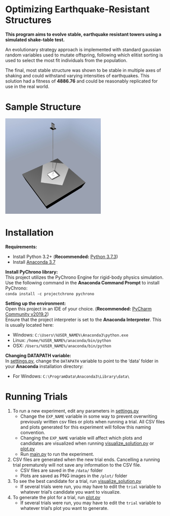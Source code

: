 # Optimizing Earthquake-Resistant Structures

**This program aims to evolve stable, earthquake resistant towers using a simulated shake-table test.**

An evolutionary strategy approach is implemented with standard gaussian random variables used to mutate offspring,
following which elitist sorting is used to select the most fit individuals from the population.

The final, most stable structure was shown to be stable in multiple axes of shaking and could withstand varying
intensities of earthquakes. This solution had a fitness of **4886.76** and could be reasonably replicated for use in the
real world.

# Sample Structure
<img src="/solution%20results/best.PNG" width="300" height="300">

# Installation

**Requirements:**
* Install Python 3.2+ (**Recommended:** [Python 3.7.3](https://www.python.org/downloads/))
* Install [Anaconda 3.7](https://www.anaconda.com/distribution/)

**Install PyChrono library:**
</br>This project utilizes the PyChrono Engine for rigid-body physics simulation.
</br>Use the following command in the **Anaconda Command Prompt** to install PyChrono:
</br>`conda install -c projectchrono pychrono`

**Setting up the environment:**
</br>Open this project in an IDE of your choice. (**Recommended:** [PyCharm Community v2019.2](https://www.jetbrains.com/pycharm/download/#section=windows))
</br>Ensure that the project interpreter is set to the **Anaconda Interpreter**. This is usually located here:
* Windows: `C:\Users\%USER_NAME%\Anaconda3\python.exe`
* Linux: `/home/%USER_NAME%/anaconda/bin/python`
* OSX: `/Users/%USER_NAME%/anaconda/bin/python`

**Changing DATAPATH variable:**
</br>In [settings.py](/settings.py), change the `DATAPATH` variable to point to the ‘data’ folder in your **Anaconda** installation directory:
* For Windows: `C:\ProgramData\Anaconda3\Library\data\`

# Running Trials

1.	To run a new experiment, edit any parameters in [settings.py](/settings.py)
    *	Change the `EXP_NAME` variable in some way to prevent overwriting previously written csv files or plots when running a trial. All CSV files and plots generated for this experiment will follow this naming convention. 
    *	Changing the `EXP_NAME` variable will affect which plots and candidates are visualized when running [visualize_solution.py](/utility/visualize_solution.py) or [plot.py](/utility/plot.py)
    *	Run [main.py](main.py) to run the experiment.
2.	CSV files are generated when the new trial ends. Cancelling a running trial prematurely will not save any information to the CSV file.
    *	CSV files are saved in the `/data/` folder
    *	Plots are saved as PNG images in the `/plot/` folder
3.	To see the best candidate for a trial, run [visualize_solution.py](/utility/visualize_solution.py)
    *	If several trials were run, you may have to edit the `trial` variable to whatever trial’s candidate you want to visualize.
4.	To generate the plot for a trial, run [plot.py](/utility/plot.py)
    *	If several trials were run, you may have to edit the `trial` variable to whatever trial’s plot you want to generate.


